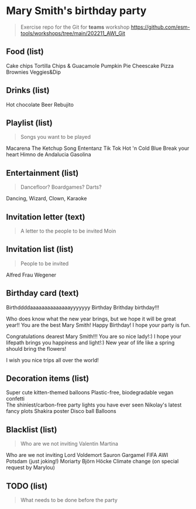# Mary Smith's birthday party
> Exercise repo for the Git for **teams** workshop https://github.com/esm-tools/workshops/tree/main/202211_AWI_Git

## Food (list)
Cake
chips
Tortilla Chips & Guacamole 
Pumpkin Pie Cheescake
Pizza
Brownies
Veggies&Dip

## Drinks (list)
Hot chocolate
Beer
Rebujito

## Playlist (list)
> Songs you want to be played

Macarena
The Ketchup Song
Ententanz
Tik Tok
Hot 'n Cold
Blue
Break your heart
Himno de Andalucia
Gasolina

## Entertainment (list)
> Dancefloor? Boardgames? Darts?

Dancing, Wizard, Clown, Karaoke

## Invitation letter (text)
> A letter to the people to be invited
Moin

## Invitation list (list)
> People to be invited

Alfred
Frau Wegener

## Birthday card (text)
Birthddddaaaaaaaaaaaaaayyyyyyy
Birthday Brithday birthday!!!

Who does know what the new year brings, but we hope it will be great year!! You are the best Mary Smith! Happy Birthday! I hope your party is fun.

Congratulations dearest Mary Smith!!!
You are so nice lady!:) I hope your lifepath brings you happiness and light!:) 
New year of life like a spring should bring the flowers!


I wish you nice trips all over the world!


## Decoration items (list)
Super cute kitten-themed balloons
Plastic-free, biodegradable vegan confetti  
The shiniest/carbon-free party lights you have ever seen
Nikolay's latest fancy plots 
Shakira poster
Disco ball
Balloons

## Blacklist (list)
> Who are we not inviting
Valentin
Martina

Who are we not inviting
Lord Voldemort
Sauron
Gargamel
FIFA
AWI Potsdam (just joking!)
Moriarty
Björn Höcke
Climate change (on special request by Marylou)

## TODO (list)
> What needs to be done before the party

